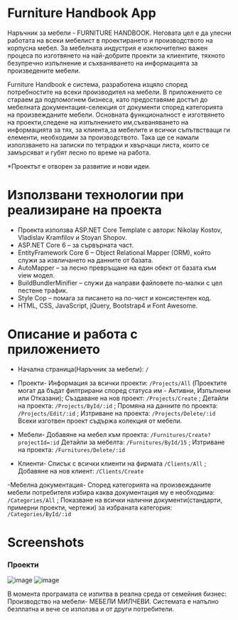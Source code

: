 # Furniture Handbook App

Наръчник за мебели - FURNITURE HANDBOOK. Неговата цел е да улесни работата на всеки мебелист в проектирането и производството на корпусна мебел.
За мебелната индустрия е изключително важен процеса по изготвянето на най-добрите проекти за клиентите, тяхното безупречно изпълнение и съхваняването на информацията за произведените мебели.

Furniture Handbook е система, разработена изцяло според потребностите на всеки производител на мебели. В приложението се стараем да подпомогнем бизнеса, като предоставяме достъп до мебелната документация-селекция от документи според категорията на произвежданите мебели. 
Основната функционалност е изготвянето на проекти,следене на изпълнението им,съхваняването на информацията за тях, за клиента,за мебелите и всички съпътвстващи ги елементи, необходими за производството.
Така ще се намали използването на записки по тетрадки и хвърчащи листа, които се замърсяват и губят лесно по време на работа.

*Проектът е отворен за развитие и нови идеи.

# Използвани технологии при реализиране на проекта
- Проекта използва ASP.NET Core Template с автори: Nikolay Kostov,
Vladislav Kramfilov и Stoyan Shopov.
- ASP.NET Core 6 – за сървърната част.
- EntityFramework Core 6 – Object Relational Mapper (ORM), който служи за
извличането на данните от базата.
- AutoMapper – за лесно превръщане на един обект от базата към view модел.
- BuildBundlerMinifier – служи да направи файловете по-малки с цел пестене
трафик.
- Style Cop – помага за писането на по-чист и консистентен код.
- HTML, CSS, JavaScript, jQuery, Bootstrap4 и Font Awesome.

# Описание и работа с приложението
- Начална страница(Наръчник за мебели): `/`

- Проекти- Информация за всички проекти: `/Projects/All` (Проектите могат да бъдат филтрирани според статуса им - Активни, Изпълнени или Отказани); Създаване на нов проект: `/Projects/Create` ; Детайли на проекта: `/Projects/ById/:id` ; Промяна на данните по проекта: `/Projects/Edit/:id` ; Изтриване на проекта: `/Projects/Delete/:id`
Всеки изготвен проект съдържа колекция от мебели.
- Мебели- Добавяне на мебел към проекта: `/Furnitures/Create?projectId=:id` Детайли за мебелта: `/Furnitures/ById/15` ; Изтриване на проекта: `/Furnitures/Delete/:id`

- Клиенти- Списък с всички клиенти на фирмата  `/Clients/All` ; Добавяне на нов клиент: `/Clients/Create`

-Мебелна документация- Според категорията на произвежданите мебели потребителя избира каква документация му е необходима: `/Categories/All` ; Показване на всички налични документи(стандарти, примерни проекти, чертежи) за избраната категория: `/Categories/ById/:id`

# Screenshots

### Проекти

</kbd>![image](https://user-images.githubusercontent.com/103176056/203565045-22574c18-41b7-4d37-8171-337f5c9ddcad.png)</kbd>
</kbd>![image](https://user-images.githubusercontent.com/103176056/203565325-954cb35a-dce6-465a-a9cb-33267f2afb88.png)</kbd>



В момента програмата се изпитва в реална среда от семейния бизнес: Производство на мебели- МЕБЕЛИ МИЛЧЕВИ. 
Системата е напълно безплатна и вече се използва и от други потребители.
